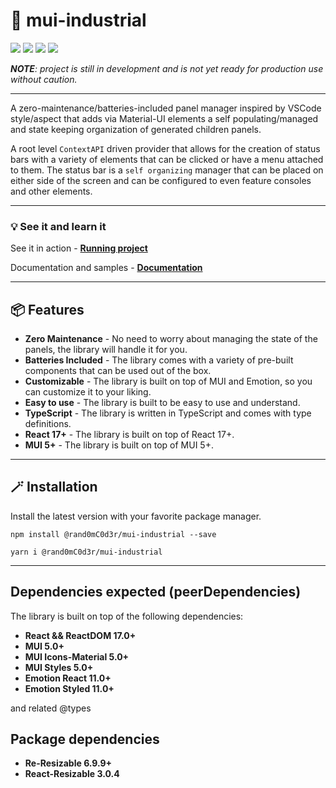 # 📑 mui-industrial

![](https://img.shields.io/npm/v/mui-industrial)  ![](https://img.shields.io/bundlephobia/min/mui-industrial) ![](https://img.shields.io/node/v/mui-industrial) ![](https://img.shields.io/npm/l/mui-industrial)

_**NOTE**: project is still in development and is not yet ready for production use without caution._

---


A zero-maintenance/batteries-included panel manager inspired by VSCode style/aspect that adds via Material-UI elements a self populating/managed and state keeping organization of generated children panels.

A root level ```ContextAPI``` driven provider that allows for the creation of status bars with a variety of elements that can be clicked or have a menu attached to them. The status bar is a ```self organizing``` manager that can be placed on either side of the screen and can be configured to even feature consoles and other elements.


---

### 💡 See it and learn it

See it in action - **[Running project](https://rand0mc0d3r.github.io/mui-status-helper/)**

Documentation and samples - **[Documentation](https://github.com/rand0mC0d3r/mui-status-helper#readme)**

---

## 📦 Features

- **Zero Maintenance** - No need to worry about managing the state of the panels, the library will handle it for you.
- **Batteries Included** - The library comes with a variety of pre-built components that can be used out of the box.
- **Customizable** - The library is built on top of MUI and Emotion, so you can customize it to your liking.
- **Easy to use** - The library is built to be easy to use and understand.
- **TypeScript** - The library is written in TypeScript and comes with type definitions.
- **React 17+** - The library is built on top of React 17+.
- **MUI 5+** - The library is built on top of MUI 5+.


---

## 🪄 Installation

Install the latest version with your favorite package manager.


```
npm install @rand0mC0d3r/mui-industrial --save
```

```
yarn i @rand0mC0d3r/mui-industrial
```


---
## Dependencies expected (peerDependencies)

The library is built on top of the following dependencies:
 - **React && ReactDOM 17.0+**
 - **MUI 5.0+**
 - **MUI Icons-Material 5.0+**
 - **MUI Styles 5.0+**
 - **Emotion React 11.0+**
 - **Emotion Styled 11.0+**

 and related @types

 ## Package dependencies

  - **Re-Resizable 6.9.9+**
  - **React-Resizable 3.0.4**
